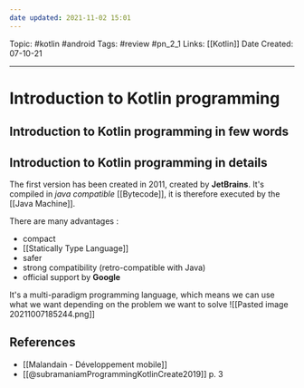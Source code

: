 ```yaml
---
date updated: 2021-11-02 15:01
---
```


Topic: #kotlin #android
Tags: #review #pn_2_1
Links: [[Kotlin]]
Date Created: 07-10-21

---

# Introduction to Kotlin programming

## Introduction to Kotlin programming in few words

## Introduction to Kotlin programming in details

The first version has been created in 2011, created by **JetBrains**.
It's compiled in _java compatible_ [[Bytecode]], it is therefore executed by the [[Java Machine]].

There are many advantages :

- compact
- [[Statically Type Language]]
- safer
- strong compatibility (retro-compatible with Java)
- official support by **Google**

It's a multi-paradigm programming language, which means we can use what we want depending on the problem we want to solve
![[Pasted image 20211007185244.png]]

## References

- [[Malandain - Développement mobile]]
- [[@subramaniamProgrammingKotlinCreate2019]] p. 3
